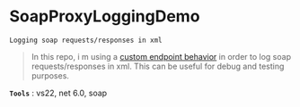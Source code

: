 # SoapProxyLoggingDemo
```
Logging soap requests/responses in xml
```

> In this repo, i m using a [custom endpoint behavior](https://docs.microsoft.com/en-us/dotnet/framework/wcf/extending/how-to-inspect-or-modify-messages-on-the-client) in order to log soap requests/responses in xml. This can be useful for debug and testing purposes.
>

**`Tools`** : vs22, net 6.0, soap
